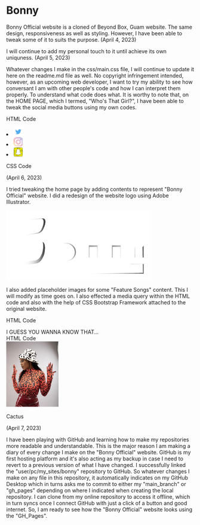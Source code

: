 # Bonny
Bonny Official website is a cloned of Beyond Box, Guam website. The same design, responsiveness as well as styling. However, I have been able to tweak some of it to suits the purpose. (April 4, 2023)

I will continue to add my personal touch to it until achieve its own uniquness. (April 5, 2023)

Whatever changes I make in the css/main.css file, I will continue to update it here on the readme.md file as well. No copyright infringement intended, however, as an upcoming web developer, I want to try my ability to see how conversant I am with other people's code and how I can interpret them properly. To understand what code does what. It is worthy to note that, on the HOME PAGE, which I termed, "Who's That Girl?", I have been able to tweak the social media buttons using my own codes. 

HTML Code
					<li><a href="https://twitter.com/honeybonny111/" target="_blank"><img src="img/twitter.png" width="24" alt="Follow Bonny on Twitter"></a></li>
					<li><a href="https://www.instagram.com/official_bonnyyy/" target="_blank"><img src="img/instagram.png" width="24" alt="Follow Bonny on Instagram"></a></li>
					<li><a href="https://snapchat.com/add/hoodbonny1/" target="_blank"><img src="img/snapchat.png" width="24" alt="Follow Bonny on Snapchat"></a></li>

CSS Code
<style>
					#footer-main img{
						  margin-top: 10px;
						/*  width: 25px; */
						  -webkit-transition: .3s ease-in-out  all;
						  -moz-transition: .3s ease-in-out  all;
						  -o-transition: .3s ease-in-out  all;
						}

						#footer-main img:hover{
						  width: 48px;
						  padding-inline: 5px;
						}
</style>

(April 6, 2023)

I tried tweaking the home page by adding contents to represent "Bonny Official" website. I did a redesign of the website logo using Adobe Illustrator.

<img src="img/Bonny.png">

I also added placeholder images for some "Feature Songs" content. This I will modify as time goes on. I also effected a media query within the HTML code and also with the help of CSS Bootstrap Framework attached to the original website. 

HTML Code
								<div class="col-md-2 col-md-offset-1 product-header padded-bottom">
									I GUESS YOU WANNA KNOW THAT...
								</div>
HTML Code
								<div class="col-lg-5 col-md-6 col-sm-5 col-xs-6">
									<a href="#"><img class="img-responsive" src="img/two hands up.JPG" width="140" alt="Bonny Official"></a>	
									<p>Cactus</p>
								</div>

(April 7, 2023)


I have been playing with GitHub and learning how to make my repositories more readable and understandable. This is the major reason I am making a diary of every change I make on the "Bonny Official" website. GitHub is my first hosting platform and it's also acting as my backup in case I need to revert to a previous version of what I have changed. I successfully linked the "user/pc/my_sites/bonny" repository to GitHub. So whatever changes I make on any file in this repository, it automatically indicates on my GitHub Desktop which in turns asks me to commit to either my "main_branch" or "gh_pages" depending on where I indicated when creating the local repository. I can clone from my online repository to access it offline, which in turn syncs once I connect GitHub with just a click of a button and good internet. So, I am ready to see how the "Bonny Official" website looks using the "GH_Pages".